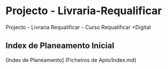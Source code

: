 # Projecto - Livraria-Requalificar
Projecto - Livraria Requalificar - Curso Requalificar +Digital

## Index de Planeamento Inicial
[Index de Planeamento] (Ficheiros de Apio/Index.md)
